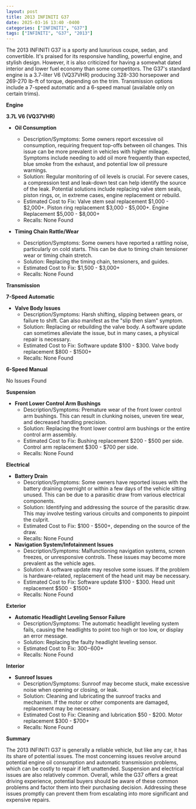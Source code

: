 ```yaml
---
layout: post
title: 2013 INFINITI G37
date: 2025-03-16 13:40 -0400
categories: ["INFINITI", "G37"]
tags: ["INFINITI", "G37", "2013"]
---
```

The 2013 INFINITI G37 is a sporty and luxurious coupe, sedan, and convertible. It's praised for its responsive handling, powerful engine, and stylish design. However, it is also criticized for having a somewhat dated interior and lower fuel economy than some competitors. The G37's standard engine is a 3.7-liter V6 (VQ37VHR) producing 328-330 horsepower and 269-270 lb-ft of torque, depending on the trim. Transmission options include a 7-speed automatic and a 6-speed manual (available only on certain trims).

**Engine**

**3.7L V6 (VQ37VHR)**

*   **Oil Consumption**
    *   Description/Symptoms: Some owners report excessive oil consumption, requiring frequent top-offs between oil changes. This issue can be more prevalent in vehicles with higher mileage. Symptoms include needing to add oil more frequently than expected, blue smoke from the exhaust, and potential low oil pressure warnings.
    *   Solution: Regular monitoring of oil levels is crucial. For severe cases, a compression test and leak-down test can help identify the source of the leak. Potential solutions include replacing valve stem seals, piston rings, or, in extreme cases, engine replacement or rebuild.
    *   Estimated Cost to Fix: Valve stem seal replacement $1,000 - $2,000+. Piston ring replacement $3,000 - $5,000+. Engine Replacement $5,000 - $8,000+
    *   Recalls: None Found

*   **Timing Chain Rattle/Wear**
    *   Description/Symptoms: Some owners have reported a rattling noise, particularly on cold starts. This can be due to timing chain tensioner wear or timing chain stretch.
    *   Solution: Replacing the timing chain, tensioners, and guides.
    *   Estimated Cost to Fix: $1,500 - $3,000+
    *   Recalls: None Found

**Transmission**

**7-Speed Automatic**

*   **Valve Body Issues**
    *   Description/Symptoms: Harsh shifting, slipping between gears, or failure to shift. Can also manifest as the "slip then slam" symptom.
    *   Solution: Replacing or rebuilding the valve body. A software update can sometimes alleviate the issue, but in many cases, a physical repair is necessary.
    *   Estimated Cost to Fix: Software update $100 - $300. Valve body replacement $800 - $1500+
    *   Recalls: None Found

**6-Speed Manual**

No Issues Found

**Suspension**

*   **Front Lower Control Arm Bushings**
    *   Description/Symptoms: Premature wear of the front lower control arm bushings. This can result in clunking noises, uneven tire wear, and decreased handling precision.
    *   Solution: Replacing the front lower control arm bushings or the entire control arm assembly.
    *   Estimated Cost to Fix: Bushing replacement $200 - $500 per side. Control arm replacement $300 - $700 per side.
    *   Recalls: None Found

**Electrical**

*   **Battery Drain**
    *   Description/Symptoms: Some owners have reported issues with the battery draining overnight or within a few days of the vehicle sitting unused. This can be due to a parasitic draw from various electrical components.
    *   Solution: Identifying and addressing the source of the parasitic draw. This may involve testing various circuits and components to pinpoint the culprit.
    *   Estimated Cost to Fix: $100 - $500+, depending on the source of the draw.
    *   Recalls: None Found
*   **Navigation System/Infotainment Issues**
    *   Description/Symptoms: Malfunctioning navigation systems, screen freezes, or unresponsive controls. These issues may become more prevalent as the vehicle ages.
    *   Solution: A software update may resolve some issues. If the problem is hardware-related, replacement of the head unit may be necessary.
    *   Estimated Cost to Fix: Software update $100 - $300. Head unit replacement $500 - $1500+
    *   Recalls: None Found

**Exterior**

*   **Automatic Headlight Leveling Sensor Failure**
    *   Description/Symptoms: The automatic headlight leveling system fails, causing the headlights to point too high or too low, or display an error message.
    *   Solution: Replacing the faulty headlight leveling sensor.
    *   Estimated Cost to Fix: $300-$600+
    *   Recalls: None Found

**Interior**

*   **Sunroof Issues**
    *   Description/Symptoms: Sunroof may become stuck, make excessive noise when opening or closing, or leak.
    *   Solution: Cleaning and lubricating the sunroof tracks and mechanism. If the motor or other components are damaged, replacement may be necessary.
    *   Estimated Cost to Fix: Cleaning and lubrication $50 - $200. Motor replacement $300 - $700+
    *   Recalls: None Found

**Summary**

The 2013 INFINITI G37 is generally a reliable vehicle, but like any car, it has its share of potential issues. The most concerning issues revolve around potential engine oil consumption and automatic transmission problems, which can be costly to repair if left unattended. Suspension and electrical issues are also relatively common. Overall, while the G37 offers a great driving experience, potential buyers should be aware of these common problems and factor them into their purchasing decision. Addressing these issues promptly can prevent them from escalating into more significant and expensive repairs.

